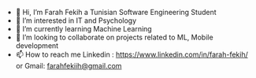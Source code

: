 - 👋 Hi, I’m Farah Fekih a Tunisian Software Engineering Student
- 👀 I’m interested in IT and Psychology
- 🌱 I’m currently learning Machine Learning 
- 💞️ I’m looking to collaborate on projects related to ML, Mobile development 
- 📫 How to reach me Linkedin : https://www.linkedin.com/in/farah-fekih/ or Gmail: farahfekiih@gmail.com

<!---
Farah-99/Farah-99 is a ✨ special ✨ repository because its `README.md` (this file) appears on your GitHub profile.
You can click the Preview link to take a look at your changes.
--->

